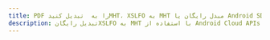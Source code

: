---title: PDF را به  تبدیل کنیدMHT، XSLFO به MHT مبدل رایگان یا Android SDKdescription: تبدیل رایگانXSLFO به MHT با استفاده از Android Cloud APIs & SDK همچنین اسناد PDF را در Cloud ایجاد، ویرایش و رندر کنید.---